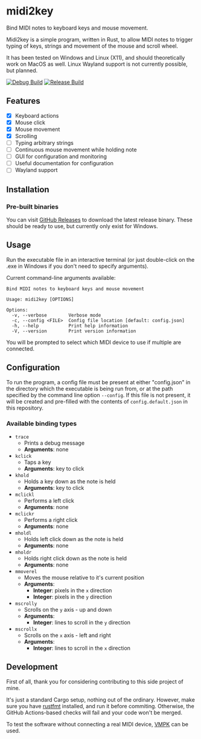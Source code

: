 # midi2key

Bind MIDI notes to keyboard keys and mouse movement.

Midi2key is a simple program, written in Rust, to allow MIDI notes to trigger typing of keys, strings and movement of the mouse and scroll wheel.

It has been tested on Windows and Linux (X11), and should theoretically work on MacOS as well. Linux Wayland support is not currently possible, but planned.

[![Debug Build](https://github.com/Seercat3160/midi2key/actions/workflows/rust-debug.yml/badge.svg)](https://github.com/Seercat3160/midi2key/actions/workflows/rust-debug.yml)
[![Release Build](https://github.com/Seercat3160/midi2key/actions/workflows/rust-release.yml/badge.svg)](https://github.com/Seercat3160/midi2key/actions/workflows/rust-release.yml)

## Features

- [x] Keyboard actions
- [x] Mouse click
- [x] Mouse movement
- [x] Scrolling
- [ ] Typing arbitrary strings
- [ ] Continuous mouse movement while holding note
- [ ] GUI for configuration and monitoring
- [ ] Useful documentation for configuration
- [ ] Wayland support

## Installation

### Pre-built binaries

You can visit [GitHub Releases](https://github.com/Seercat3160/midi2key/releases) to download the latest release binary. These should be ready to use, but currently only exist for Windows.

## Usage

Run the executable file in an interactive terminal (or just double-click on the .exe in Windows if you don't need to specify arguments).

Current command-line arguments available:

```plaintext
Bind MIDI notes to keyboard keys and mouse movement

Usage: midi2key [OPTIONS]

Options:
  -v, --verbose        Verbose mode
  -c, --config <FILE>  Config file location [default: config.json]
  -h, --help           Print help information
  -V, --version        Print version information
```

You will be prompted to select which MIDI device to use if multiple are connected.

## Configuration

To run the program, a config file must be present at either "config.json" in the directory which the executable is being run from, or at the path specified by the command line option `--config`. If this file is not present, it will be created and pre-filled with the contents of `config.default.json` in this repository.

### Available binding types

- `trace`
  - Prints a debug message
  - **Arguments**: none
- `kclick`
  - Taps a key
  - **Arguments**: key to click
- `khold`
  - Holds a key down as the note is held
  - **Arguments**: key to click
- `mclickl`
  - Performs a left click
  - **Arguments**: none
- `mclickr`
  - Performs a right click
  - **Arguments**: none
- `mholdl`
  - Holds left click down as the note is held
  - **Arguments**: none
- `mholdr`
  - Holds right click down as the note is held
  - **Arguments**: none
- `mmoverel`
  - Moves the mouse relative to it's current position
  - **Arguments**:
    - **Integer**: pixels in the `x` direction
    - **Integer**: pixels in the `y` direction
- `mscrolly`
  - Scrolls on the `y` axis - up and down
  - **Arguments**:
    - **Integer**: lines to scroll in the `y` direction
- `mscrollx`
  - Scrolls on the `x` axis - left and right
  - **Arguments**:
    - **Integer**: lines to scroll in the `x` direction

## Development

First of all, thank you for considering contributing to this side project of mine.

It's just a standard Cargo setup, nothing out of the ordinary. However, make sure you have [rustfmt](https://github.com/rust-lang/rustfmt) installed, and run it before commiting. Otherwise, the GitHub Actions-based checks will fail and your code won't be merged.

To test the software without connecting a real MIDI device, [VMPK](https://sourceforge.net/projects/vmpk/) can be used.
